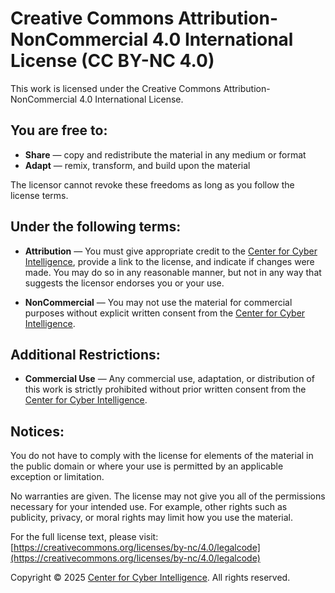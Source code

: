 # Creative Commons Attribution-NonCommercial 4.0 International License (CC BY-NC 4.0)

This work is licensed under the Creative Commons Attribution-NonCommercial 4.0 International License.

## You are free to:

- **Share** — copy and redistribute the material in any medium or format
- **Adapt** — remix, transform, and build upon the material

The licensor cannot revoke these freedoms as long as you follow the license terms.

## Under the following terms:

- **Attribution** — You must give appropriate credit to the [Center for Cyber Intelligence](https://www.centerforcyberintelligence.org), provide a link to the license, and indicate if changes were made. You may do so in any reasonable manner, but not in any way that suggests the licensor endorses you or your use.

- **NonCommercial** — You may not use the material for commercial purposes without explicit written consent from the [Center for Cyber Intelligence](https://www.centerforcyberintelligence.org).

## Additional Restrictions:

- **Commercial Use** — Any commercial use, adaptation, or distribution of this work is strictly prohibited without prior written consent from the [Center for Cyber Intelligence](https://www.centerforcyberintelligence.org).

## Notices:

You do not have to comply with the license for elements of the material in the public domain or where your use is permitted by an applicable exception or limitation.

No warranties are given. The license may not give you all of the permissions necessary for your intended use. For example, other rights such as publicity, privacy, or moral rights may limit how you use the material.

For the full license text, please visit: [https://creativecommons.org/licenses/by-nc/4.0/legalcode](https://creativecommons.org/licenses/by-nc/4.0/legalcode)

Copyright © 2025 [Center for Cyber Intelligence](https://www.centerforcyberintelligence.org). All rights reserved. 